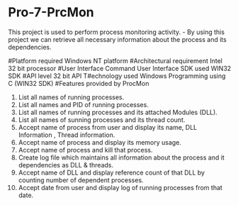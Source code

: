 # Pro-7-PrcMon
This project is used to perform process monitoring activity. - By using this project we can retrieve all necessary information about the process and its dependencies. 

#Platform required   Windows NT platform 
#Architectural requirement  Intel 32 bit processor 
#User Interface  Command User Interface   SDK used   WIN32 SDK 
#API level  32 bit API 
T#echnology used   Windows Programming using C (WIN32 SDK) 
#Features provided by ProcMon 
1. List all names of running processes. 
2. List all names and PID of running processes. 
3. List all names of running processes and its attached Modules (DLL). 
4. List all names of sunning processes and its thread count. 
5. Accept name of process from user and display its name, DLL Information , Thread information. 
6. Accept name of process and display its memory usage. 
7. Accept name of process and kill that process. 
8. Create log file which maintains all information about the process and it dependencies as  DLL & threads. 
9. Accept name of DLL and display reference count of that DLL by counting number of dependent processes. 
10. Accept date from user and display log of running processes from that date. 
